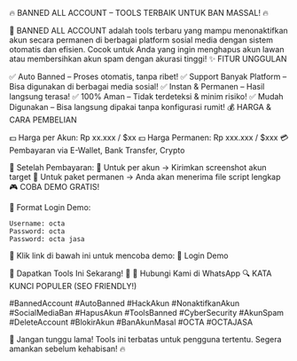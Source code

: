 🔥 BANNED ALL ACCOUNT – TOOLS TERBAIK UNTUK BAN MASSAL! 🔥

🔰 BANNED ALL ACCOUNT adalah tools terbaru yang mampu menonaktifkan akun secara permanen di berbagai platform sosial media dengan sistem otomatis dan efisien. Cocok untuk Anda yang ingin menghapus akun lawan atau membersihkan akun spam dengan akurasi tinggi!
✨ FITUR UNGGULAN

✅ Auto Banned – Proses otomatis, tanpa ribet!
✅ Support Banyak Platform – Bisa digunakan di berbagai media sosial!
✅ Instan & Permanen – Hasil langsung terasa!
✅ 100% Aman – Tidak terdeteksi & minim risiko!
✅ Mudah Digunakan – Bisa langsung dipakai tanpa konfigurasi rumit!
💰 HARGA & CARA PEMBELIAN

💵 Harga per Akun: Rp xx.xxx / $xx
💵 Harga Permanen: Rp xxx.xxx / $xxx
💳 Pembayaran via E-Wallet, Bank Transfer, Crypto

📌 Setelah Pembayaran:
🔹 Untuk per akun → Kirimkan screenshot akun target
🔹 Untuk paket permanen → Anda akan menerima file script lengkap
🎮 COBA DEMO GRATIS!

🔑 Format Login Demo:

    Username: octa
    Password: octa
    Password: octa jasa

📲 Klik link di bawah ini untuk mencoba demo:
🔗 Login Demo

🚀 Dapatkan Tools Ini Sekarang! 🚀
📩 Hubungi Kami di WhatsApp
🔍 KATA KUNCI POPULER (SEO FRIENDLY!)

#BannedAccount #AutoBanned #HackAkun #NonaktifkanAkun #SocialMediaBan #HapusAkun #ToolsBanned #CyberSecurity #AkunSpam #DeleteAccount #BlokirAkun #BanAkunMasal #OCTA #OCTAJASA

🎯 Jangan tunggu lama! Tools ini terbatas untuk pengguna tertentu. Segera amankan sebelum kehabisan! 🔥
